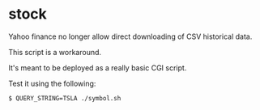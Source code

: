# stock

Yahoo finance no longer allow direct downloading of CSV historical data.

This script is a workaround.

It's meant to be deployed as a really basic CGI script.

Test it using the following:

```shell
$ QUERY_STRING=TSLA ./symbol.sh
```
